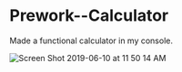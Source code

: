# Prework--Calculator


Made a functional calculator
in my console. 


![Screen Shot 2019-06-10 at 11 50 14 AM](https://user-images.githubusercontent.com/46799764/59219605-c096fb00-8b77-11e9-9519-569c2509dfea.png)
